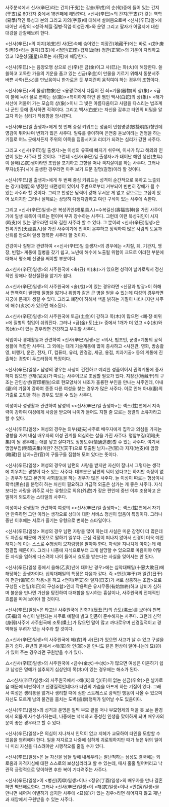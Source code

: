 사주분석에서 신사(辛巳)라는 간지(干支)는 갑술(甲戌)의 순(旬)중에 들어 있는 간지(干支)로 60갑자 중에서 18번째에 해당한다. <신사(辛巳)>의 간지(干支)가 갖는 역학(易學)적인 특성과 본의 그리고 자의(字意)에 대해서 살펴봄으로써 <신사(辛巳)일>에 태어난 사람의 <성격·체질·질병·직업·이성관계>와 운명 그리고 팔자가 어떨지에 대한 대강을 관찰해보려 한다.

<신사(辛巳)>의 지지(地支)인 사(巳)속에 숨어있는 지장간(地藏干)에는 바로 <戊9·庚5·丙16>라는 일지(日支)에 <정인(正印)·겁재(劫財)·정관(正官)>의 기운이 자리하고 있고 12운성(運星)으로는 사(死)에 해당한다.

<신사(辛巳)>는 음양오행 상으로 신(辛)은 금(金)이고 사(巳)는 화(火)에 해당한다. 쓸쓸하고 고독한 가을의 기운을 품고 있는 신금(辛金)이 만물을 기르기 위해서 동분서주 바쁜 사화(巳火)를 만났음이니 한가로운 듯 부지런히 움직여야 하는 경우의 조합이다.

<신사(辛巳)>의 물상(物象)은 <용광로에서 다듬어 진 쇠=기물(器物)의 상(象)> <금이 불에 녹아 물로 변하는 상(象)><특이하게 하얀 흰 뱀인 백사(白蛇)의 상(象)> <해가 서산에 저물어 가는 모습의 상(象)>이니 그 빛은 아름다움이고 사람을 다스리는 법조계나 군인 등에 종사하면 적격이다. 그리고 백사(白蛇)는 자신을 감추고 타인의 비밀을 알고자 하는 심리가 작용함을 암시한다.

<신사(辛巳)일 출생자>에게 첫 번째 중심 키워드는 성품이 민첩명랑(敏捷明朗)형인데 영감이 뛰어나며 변화가 많은 사주다. 일류를 좋아하며 은연중 돋보이려는 언행을 하는 기질로 어느 곳에서든지 주위의 이목을 집중시키고 리더가 되려는 심리가 강한 사주다.

그리고 <신사(辛巳)일 출생자>는 이성의 유혹에 빠지기 쉬우며, 이사가 많고 해외와 인연이 있는 사주라 할 것이다. 그런데 <신사(辛巳)일 출생자>가 태어난 해인 생년(生年)이 을해(乙亥)생이라면 조업을 포기하고 고향을 떠나 객지살이를 하는 사주다. 그러나 무자(戊子)시에 출생한 경우라면 아주 보기 드문 길명(길명)이라 할 것이다.

<신사(辛巳)일 출생자>에게 두 번째 중심 키워드는 성격이 순간적으로 욱하고 노출되는 강기(剛氣)와 냉정한 내면성이 있어서 주변으로부터 거부되어 빈번히 장애가 될 수 있는 사주라 할 것이다. 그리고 천성은 담력이 강해 무서운 게 없고 겉으로는 고집이 있어 보이지만 그러나 실제로는 상당히 다정다감하고 여린 구석이 있는 사주에 속한다.

그리고 <신사(辛巳)일생>은 복성귀인(福星貴人)=수복길신(壽福吉神)을 가진 사주이기에 일생 복록이 따르는 편이며 부귀 장수하는 사주다. 그런데 이런 복성귀인이 시지(時支)에 있는 경우라면 더욱 길한 사주라 할 수 있다. 그 뿐이랴 <신사(辛巳)일생>은 천록귀인(天祿貴人)을 가진 사주이기에 인격이 온후하고 정직하여 많은 사람의 도움과 신뢰를 받으며 일생 행복한 사주라 할 것이다.

건강이나 질병과 관련하여 <<신사(辛巳)일 출생자>의 경우에는 <치질, 폐, 기관지, 맹장, 빈혈> 계통에 질병을 갖기 쉽고, 노년에 해수에 노출될 위험이 크므로 이러한 부분에 대해서 평소에 신경을 써야할 부분이다.

△<신사(辛巳)일생>의 사주원국에 <축(丑)·미(未)>가 있으면 성격이 날카로워서 정신적인 장애나 정신질환을 앓기가 쉽다.

△<신사(辛巳)일생>의 사주원국에 <술(戌)>이 있는 경우라면 <신장과 방광>이 허해서 면역력이 결핍돼 질병을 앓거나 위암과 같은 큰 병을 얻을 수 있는데 여성의 경우라면 자궁에 문제가 생길 수 있다. 그리고 폐장이 허해서 색을 밝히는 기질이 나타나지만 사주에 해수(亥水)가 있으면 해소된다.

△<신사(辛巳)일생>의 사주원국에 토금(土金)이 강하고 목(木)이 많으면 <폐·장·비위>에 질병의 침입이 쉬워진다. 그러나 <금(金)·토(土)> 중에서 1개가 더 있고 <수(水)와 목(木)>이 있는 경우라면 건강하고 부귀할 사주다.

직업이나 경제활동과 관련하여 <신사(辛巳)일생>은 <의사, 법조인, 군경>계통의 공직생활에 적합한 사주다. 그 외에는 대개 기술계통에 많이 종사하고 <사진관, 영화, 방송촬영, 비행기, 운전, 전자, IT, 컴퓨터, 유리, 안경점, 세공, 용접, 치과기공> 등의 계통에 진출하는 경향이 두드러짐이 특징이다.

<신사(辛巳)일생> 남성의 경우는 사상이 건전하고 예리한 성품이어서 권력계통에 종사하지 않으면 관재(官災)가 따르는 사주이므로 조심할 필요가 있다. 지장간(地藏干)의 구조는 관인상생(官印相生)으로 현모양처에 내조가 훌륭한 부인을 만나는 사주인데, 아내(妻)의 기질이 강하여 종종 다른 여성을 찾는 경우가 많은 사주다. 이로 인해 아내(妻)의 가출로 고민을 하는 경우도 있을 수 있는 사주다.

이성이나 성생활과 관련하여 남성의 <<신사(辛巳)일 출생자>는 섹스(性)면에서 지속력이 강하여 여성에게 사랑을 받으며 나이가 들어도 지칠 줄 모르는 정열의 소유자라고 할 수 있다.

<신사(辛巳)일생> 여성의 경우는 의부(疑夫)사주로 배우자에게 집착과 의심을 가지는 경향을 가져 내심 배우자의 이성 관계를 의심하는 살을 가진 사주다. 명암부집(明暗夫集)이 될 경우에는 애를 낳고 살다가도 정통도주(情通逃走)할 수 있는 사주다. 여기서 명암부집(明暗夫集)이란? 천간(天干)으로 투출된 남자=관(官)과 지지(地支)에 암장(暗藏)된 남자=관(官)이 구들구들 집합해 모여 있다는 뜻이다.

<신사(辛巳)일생> 여성의 경우에 남편의 사랑을 받지만 자신이 잘나서 그렇다는 생각에 치우치는 경향이 다소 있는 사주다. 대부분은 남편의 덕이 있다고는 하지만 속정이 없는 경우가 많고 본인이 사회활동을 하는 경우가 많은 사주다. 늘 이성이 따르는 형상이니 흑백(黑白)을 분명히 하는 처신이 필요하고 가급적 외출은 삼가는 게 좋은 사주다. 자식보다는 사랑을 위주로 사는 유형으로 외유(外遊)가 잦은 편인데 중년 이후 조용하고 은밀하게 외도하는 스타일의 사주다.

이성이나 성생활과 관련하여 여성의 <<신사(辛巳)일 출생자>는 섹스(性)면에서 자기만 만족하면 그만 이라는 생각으로 상대에 대한 서비스 정신이 없음이 특징이다. 그러나 중년 이후에는 서로가 즐기는 유형으로 변하는 스타일이다.

<신사(辛巳)일생> 여성의 경우 남편 자랑을 많이 하는데 사실은 미운 감정이 더 많은데도 자존심 때문에 거짓으로 말하기 일쑤다. 근심 걱정이 떠나지 않아서 신경이 더욱 예민해지는데 이는 스스로 수행심이 모자람임을 알아야 한다. 자식을 지나치게 아끼는데 애정결핍 때문이다. 그러나 나중에 자식으로부터 크게 실망할 수 있으므로 마음이야 어떻든 자식을 엄하게 다스려야 나이 들어서 효도를 받는다는 사실을 잊어서는 안 된다.

<신사(辛巳)일생 중에서 을해(乙亥)년에 태어난 경우>에는 십악대패일(十惡大敗日)에 해당하는 출생자이다. 십악대패일의 특징은 다음과 같다. 즉 <연간(年干)과 일간(日干)이 편관(偏官)의 작용>을 하고 <연지(年支)와 일지(日支)가 서로 상충하는 조합>으로 구성된 <연일(年日)의 구성조합>인데 작용력은 유시무종(有始無終)하고 낭비가 심하며 불운을 만나면 가산을 탕진하여 대패함을 암시하는 흉살이나, 사주원국의 전체적인 흐름을 따져 보아야 할 것이다.

<신사(辛巳)일생>은 타고난 사주원국에 진축기(辰丑己)의 습토(濕土)를 보아야 천복(天福)의 속성이 발현되는 사주로 예절에 밝고 인품이 준수해지는 사주다. 그런데 신약(身弱)사주에 사주원국에 조토(燥土)가 많으면 말이 많고 까다로우며 신경질적이고 경박해질 우려가 있는 사주라 할 것이다.

△<신사(辛巳)일생>의 사주원국에 해(亥)와 사(巳)가 있으면 사고가 날 수 있고 구설을 듣기 쉽다. 유년의 운에서 <해(亥)와 인(寅)>을 만나도 같은 현상이 일어나는데 묘(卯)가 있어 주는 경우라면 구원받을 수가 있다.

△<신사(辛巳)일생>의 사주원국에 <금수(金水)·수(水)>가 많으면 여성은 이혼하기 쉽고 남성은 명예가 실추되기 십상인데 목(木)이 있는 경우에는 해소가 된다.

 △<신사(辛巳)일생>의 사주원국에서 <해(亥)와 임(壬)이 없는 신금(辛金)>은 날카로움 때문에 비판적이고 신경질적인데다가 타인의 가슴을 아프게 하는 기질이 있다. 그래서 여성은 생리통을 앓거나 생리할 때에 심한 스트레스로 광적인 행동이 나올 수 있으며 자신도 모르게 남의 물건을 훔치는 도벽(盜癖)행위가 일어날 수도 있음이다.

<신사(辛巳)일생>의 성격과 운명은 일찍 부모 곁을 떠나 부모형제의 덕을 못 보는 환경에서 외롭게 자수성가하는데, 나중에는 넉넉하고 풍성한 인생을 맞이하게 되며 배우자의 운이 좋은 경우라고 할 수 있다.

<신사(辛巳)일생>은 의심이 지나쳐서 인덕이 없고 지혜가 교묘하여 타인을 모함할 수 있음을 염려해야 한다. 일을 저지르고 나중에 심하게 괴로워하지만 때가 늦은 뒤의 일이니 미리 자신을 다스려야만 시행착오를 줄일 수가 있다.

<신사(辛巳)일생>은 늘 자신을 남들 앞에 내세우려는 잘난척하는 심성도 결국에는 외로움과 자격지심에 대한 스스로의 보상심리라고 할 수 있는데, 매사 훌훌 털어버리고 낙관적 긍정적으로 맞이하면 후한 복이 기다려주는 사주다.

<신사(辛巳)일생>이 <병신(丙申)일생>이나 <정유(丁酉)일생>의 배우자를 만나 결혼하면 백년해로한다. 그러나 <신사(辛巳)일생>이 <해(亥)일생>이나 <인(寅)일생>을 만나면 헤어져 이별하기 쉽지만 사주에 <묘(卯)가 있는 경우>라면 헤어지지 않고 재난과 재앙에서 구원받을 수 있는 사주다.
